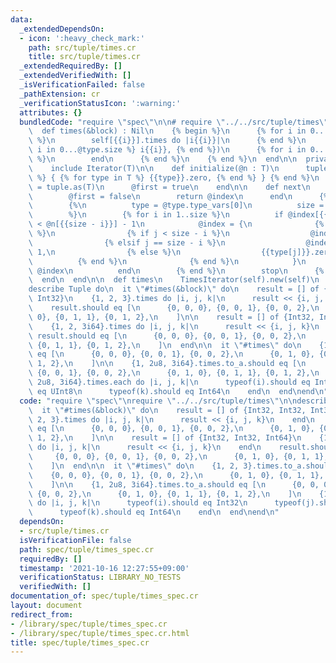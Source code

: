 ```yaml
---
data:
  _extendedDependsOn:
  - icon: ':heavy_check_mark:'
    path: src/tuple/times.cr
    title: src/tuple/times.cr
  _extendedRequiredBy: []
  _extendedVerifiedWith: []
  _isVerificationFailed: false
  _pathExtension: cr
  _verificationStatusIcon: ':warning:'
  attributes: {}
  bundledCode: "require \"spec\"\n\n# require \"../../src/tuple/times\"\nstruct Tuple\n\
    \  def times(&block) : Nil\n    {% begin %}\n      {% for i in 0...@type.size\
    \ %}\n        self[{{i}}].times do |i{{i}}|\n      {% end %}\n      yield({% for\
    \ i in 0...@type.size %} i{{i}}, {% end %})\n      {% for i in 0...@type.size\
    \ %}\n        end\n      {% end %}\n    {% end %}\n  end\n\n  private class TimesIterator(T)\n\
    \    include Iterator(T)\n\n    def initialize(@n : T)\n      tuple = {% begin\
    \ %} { {% for type in T %} {{type}}.zero, {% end %} } {% end %}\n      @index\
    \ = tuple.as(T)\n      @first = true\n    end\n\n    def next\n      if @first\n\
    \        @first = false\n        return @index\n      end\n      {% begin %}\n\
    \        {%\n          type = @type.type_vars[0]\n          size = type.size\n\
    \        %}\n        {% for i in 1..size %}\n          if @index[{{size - i}}]\
    \ < @n[{{size - i}}] - 1\n            @index = {\n              {% for j in 0...size\
    \ %}\n                {% if j < size - i %}\n                  @index[{{j}}],\n\
    \                {% elsif j == size - i %}\n                  @index[{{j}}] +\
    \ 1,\n                {% else %}\n                  {{type[j]}}.zero,\n      \
    \          {% end %}\n              {% end %}\n            }\n            return\
    \ @index\n          end\n        {% end %}\n        stop\n      {% end %}\n  \
    \  end\n  end\n\n  def times\n    TimesIterator(self).new(self)\n  end\nend\n\n\
    describe Tuple do\n  it \"#times(&block)\" do\n    result = [] of {Int32, Int32,\
    \ Int32}\n    {1, 2, 3}.times do |i, j, k|\n      result << {i, j, k}\n    end\n\
    \    result.should eq [\n      {0, 0, 0}, {0, 0, 1}, {0, 0, 2},\n      {0, 1,\
    \ 0}, {0, 1, 1}, {0, 1, 2},\n    ]\n\n    result = [] of {Int32, Int32, Int64}\n\
    \    {1, 2, 3i64}.times do |i, j, k|\n      result << {i, j, k}\n    end\n   \
    \ result.should eq [\n      {0, 0, 0}, {0, 0, 1}, {0, 0, 2},\n      {0, 1, 0},\
    \ {0, 1, 1}, {0, 1, 2},\n    ]\n  end\n\n  it \"#times\" do\n    {1, 2, 3}.times.to_a.should\
    \ eq [\n      {0, 0, 0}, {0, 0, 1}, {0, 0, 2},\n      {0, 1, 0}, {0, 1, 1}, {0,\
    \ 1, 2},\n    ]\n\n    {1, 2u8, 3i64}.times.to_a.should eq [\n      {0, 0, 0},\
    \ {0, 0, 1}, {0, 0, 2},\n      {0, 1, 0}, {0, 1, 1}, {0, 1, 2},\n    ]\n    {1,\
    \ 2u8, 3i64}.times.each do |i, j, k|\n      typeof(i).should eq Int32\n      typeof(j).should\
    \ eq UInt8\n      typeof(k).should eq Int64\n    end\n  end\nend\n"
  code: "require \"spec\"\nrequire \"../../src/tuple/times\"\n\ndescribe Tuple do\n\
    \  it \"#times(&block)\" do\n    result = [] of {Int32, Int32, Int32}\n    {1,\
    \ 2, 3}.times do |i, j, k|\n      result << {i, j, k}\n    end\n    result.should\
    \ eq [\n      {0, 0, 0}, {0, 0, 1}, {0, 0, 2},\n      {0, 1, 0}, {0, 1, 1}, {0,\
    \ 1, 2},\n    ]\n\n    result = [] of {Int32, Int32, Int64}\n    {1, 2, 3i64}.times\
    \ do |i, j, k|\n      result << {i, j, k}\n    end\n    result.should eq [\n \
    \     {0, 0, 0}, {0, 0, 1}, {0, 0, 2},\n      {0, 1, 0}, {0, 1, 1}, {0, 1, 2},\n\
    \    ]\n  end\n\n  it \"#times\" do\n    {1, 2, 3}.times.to_a.should eq [\n  \
    \    {0, 0, 0}, {0, 0, 1}, {0, 0, 2},\n      {0, 1, 0}, {0, 1, 1}, {0, 1, 2},\n\
    \    ]\n\n    {1, 2u8, 3i64}.times.to_a.should eq [\n      {0, 0, 0}, {0, 0, 1},\
    \ {0, 0, 2},\n      {0, 1, 0}, {0, 1, 1}, {0, 1, 2},\n    ]\n    {1, 2u8, 3i64}.times.each\
    \ do |i, j, k|\n      typeof(i).should eq Int32\n      typeof(j).should eq UInt8\n\
    \      typeof(k).should eq Int64\n    end\n  end\nend\n"
  dependsOn:
  - src/tuple/times.cr
  isVerificationFile: false
  path: spec/tuple/times_spec.cr
  requiredBy: []
  timestamp: '2021-10-16 12:27:55+09:00'
  verificationStatus: LIBRARY_NO_TESTS
  verifiedWith: []
documentation_of: spec/tuple/times_spec.cr
layout: document
redirect_from:
- /library/spec/tuple/times_spec.cr
- /library/spec/tuple/times_spec.cr.html
title: spec/tuple/times_spec.cr
---
```

